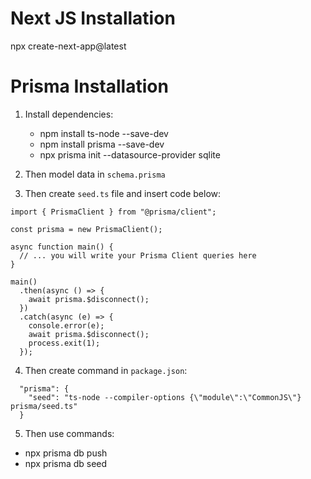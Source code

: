 # Next JS Installation

npx create-next-app@latest

# Prisma Installation

1. Install dependencies:

   - npm install ts-node --save-dev
   - npm install prisma --save-dev
   - npx prisma init --datasource-provider sqlite

2. Then model data in `schema.prisma`

3. Then create `seed.ts` file and insert code below:

```
import { PrismaClient } from "@prisma/client";

const prisma = new PrismaClient();

async function main() {
  // ... you will write your Prisma Client queries here
}

main()
  .then(async () => {
    await prisma.$disconnect();
  })
  .catch(async (e) => {
    console.error(e);
    await prisma.$disconnect();
    process.exit(1);
  });
```

4. Then create command in `package.json`:

```
  "prisma": {
    "seed": "ts-node --compiler-options {\"module\":\"CommonJS\"} prisma/seed.ts"
  }
```

5. Then use commands:

- npx prisma db push
- npx prisma db seed
